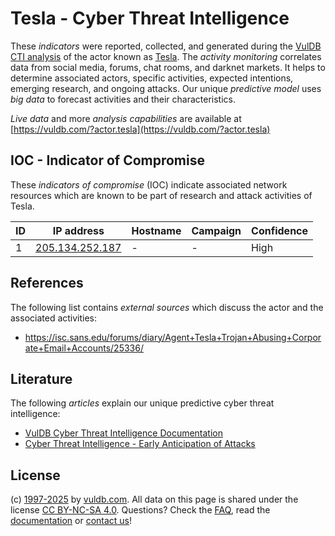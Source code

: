 # Tesla - Cyber Threat Intelligence

These _indicators_ were reported, collected, and generated during the [VulDB CTI analysis](https://vuldb.com/?kb.cti) of the actor known as [Tesla](https://vuldb.com/?actor.tesla). The _activity monitoring_ correlates data from social media, forums, chat rooms, and darknet markets. It helps to determine associated actors, specific activities, expected intentions, emerging research, and ongoing attacks. Our unique _predictive model_ uses _big data_ to forecast activities and their characteristics.

_Live data_ and more _analysis capabilities_ are available at [https://vuldb.com/?actor.tesla](https://vuldb.com/?actor.tesla)

## IOC - Indicator of Compromise

These _indicators of compromise_ (IOC) indicate associated network resources which are known to be part of research and attack activities of Tesla.

ID | IP address | Hostname | Campaign | Confidence
-- | ---------- | -------- | -------- | ----------
1 | [205.134.252.187](https://vuldb.com/?ip.205.134.252.187) | - | - | High

## References

The following list contains _external sources_ which discuss the actor and the associated activities:

* https://isc.sans.edu/forums/diary/Agent+Tesla+Trojan+Abusing+Corporate+Email+Accounts/25336/

## Literature

The following _articles_ explain our unique predictive cyber threat intelligence:

* [VulDB Cyber Threat Intelligence Documentation](https://vuldb.com/?kb.cti)
* [Cyber Threat Intelligence - Early Anticipation of Attacks](https://www.scip.ch/en/?labs.20201022)

## License

(c) [1997-2025](https://vuldb.com/?kb.changelog) by [vuldb.com](https://vuldb.com/?kb.about). All data on this page is shared under the license [CC BY-NC-SA 4.0](https://creativecommons.org/licenses/by-nc-sa/4.0/). Questions? Check the [FAQ](https://vuldb.com/?kb.faq), read the [documentation](https://vuldb.com/?kb) or [contact us](https://vuldb.com/?contact)!
